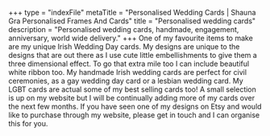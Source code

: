 +++
type = "indexFile"
metaTitle = "Personalised Wedding Cards | Shauna Gra Personalised Frames And Cards"
title = "Personalised wedding cards"
description = "Personalised wedding cards, handmade, engagement, anniversary, world wide delivery."
+++
One of my favourite items to make are my unique Irish Wedding Day cards.  My designs are unique to the designs that are out there as I use cute little embellishments to give them a three dimensional effect.  To go that extra mile too I can include beautiful white ribbon too.  My handmade Irish wedding cards are perfect for civil ceremonies, as a gay wedding day card or a lesbian wedding card.  My LGBT cards are actual some of my best selling cards too!  A small selection is up on my website but I will be continually adding more of my cards over the next few months.  If you have seen one of my designs on Etsy and would like to purchase through my website, please get in touch and I can organise this for you. 
